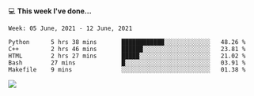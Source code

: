 💻 **This week I've done...**

<!--START_SECTION:waka-->
```text
Week: 05 June, 2021 - 12 June, 2021

Python      5 hrs 38 mins       ████████████░░░░░░░░░░░░░   48.26 % 
C++         2 hrs 46 mins       ██████░░░░░░░░░░░░░░░░░░░   23.81 % 
HTML        2 hrs 27 mins       █████░░░░░░░░░░░░░░░░░░░░   21.02 % 
Bash        27 mins             █░░░░░░░░░░░░░░░░░░░░░░░░   03.91 % 
Makefile    9 mins              ░░░░░░░░░░░░░░░░░░░░░░░░░   01.38 %
```
<!--END_SECTION:waka-->

![](https://hits.seeyoufarm.com/api/count/incr/badge.svg?url=https%3A%2F%2Fgithub.com%2Fkuanhungchen&count_bg=%2379C83D&title_bg=%23555555&icon=github.svg&icon_color=%23E7E7E7&title=hits&edge_flat=false)
